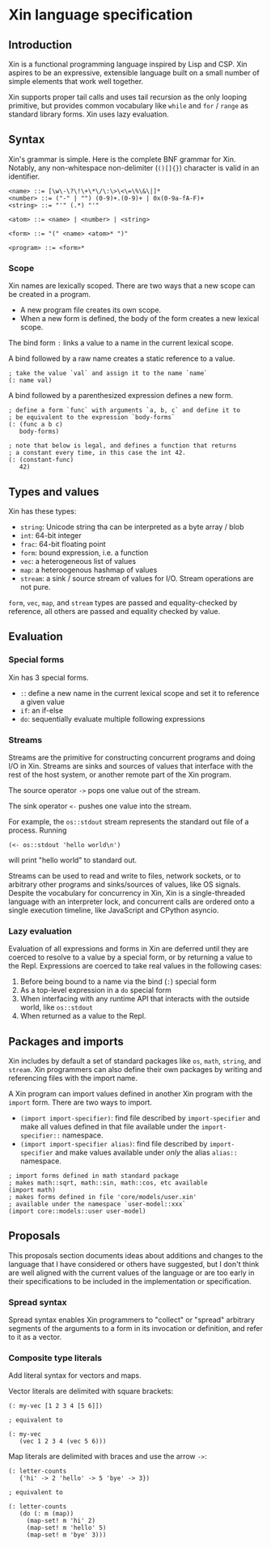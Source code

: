 # Xin language specification

## Introduction

Xin is a functional programming language inspired by Lisp and CSP. Xin aspires to be an expressive, extensible language built on a small number of simple elements that work well together.

Xin supports proper tail calls and uses tail recursion as the only looping primitive, but provides common vocabulary like `while` and `for` / `range` as standard library forms. Xin uses lazy evaluation.

## Syntax

Xin's grammar is simple. Here is the complete BNF grammar for Xin. Notably, any non-whitespace non-delimiter (`()[]{}`) character is valid in an identifier.

```
<name> ::= [\w\-\?\!\+\*\/\:\>\<\=\%\&\|]*
<number> ::= ("-" | "") (0-9)+.(0-9)+ | 0x(0-9a-fA-F)+
<string> ::= "'" (.*) "'"

<atom> ::= <name> | <number> | <string>

<form> ::= "(" <name> <atom>* ")"

<program> ::= <form>*
```

### Scope

Xin names are lexically scoped. There are two ways that a new scope can be created in a program.

- A new program file creates its own scope.
- When a new form is defined, the body of the form creates a new lexical scope.

The bind form `:` links a value to a name in the current lexical scope.

A bind followed by a raw name creates a static reference to a value.

```
; take the value `val` and assign it to the name `name`
(: name val)
```

A bind followed by a parenthesized expression defines a new form.

```
; define a form `func` with arguments `a, b, c` and define it to
; be equivalent to the expression `body-forms`
(: (func a b c)
   body-forms)

; note that below is legal, and defines a function that returns
; a constant every time, in this case the int 42.
(: (constant-func)
   42)
```

## Types and values

Xin has these types:

- `string`: Unicode string tha can be interpreted as a byte array / blob
- `int`: 64-bit integer
- `frac`: 64-bit floating point
- `form`: bound expression, i.e. a function
- `vec`: a heterogeneous list of values
- `map`: a heteroogenous hashmap of values
- `stream`: a sink / source stream of values for I/O. Stream operations are not pure.

`form`, `vec`, `map`, and `stream` types are passed and equality-checked by reference, all others are passed and equality checked by value.

## Evaluation

### Special forms

Xin has 3 special forms.

- `:`: define a new name in the current lexical scope and set it to reference a given value
- `if`: an if-else
- `do`: sequentially evaluate multiple following expressions

### Streams

Streams are the primitive for constructing concurrent programs and doing I/O in Xin. Streams are sinks and sources of values that interface with the rest of the host system, or another remote part of the Xin program.

The source operator `->` pops one value out of the stream.

The sink operator `<-` pushes one value into the stream.

For example, the `os::stdout` stream represents the standard out file of a process. Running

```
(<- os::stdout 'hello world\n')
```

will print "hello world" to standard out.

Streams can be used to read and write to files, network sockets, or to arbitrary other programs and sinks/sources of values, like OS signals. Despite the vocabulary for concurrency in Xin, Xin is a single-threaded language with an interpreter lock, and concurrent calls are ordered onto a single execution timeline, like JavaScript and CPython asyncio.

### Lazy evaluation

Evaluation of all expressions and forms in Xin are deferred until they are coerced to resolve to a value by a special form, or by returning a value to the Repl. Expressions are coerced to take real values in the following cases:

1. Before being bound to a name via the bind (`:`) special form
2. As a top-level expression in a `do` special form
3. When interfacing with any runtime API that interacts with the outside world, like `os::stdout`
4. When returned as a value to the Repl.

## Packages and imports

Xin includes by default a set of standard packages like `os`, `math`, `string`, and `stream`. Xin programmers can also define their own packages by writing and referencing files with the import name.

A Xin program can import values defined in another Xin program with the `import` form. There are two ways to import.

- `(import import-specifier)`: find file described by `import-specifier` and make all values defined in that file available under the `import-specifier::` namespace.
- `(import import-specifier alias)`: find file described by `import-specifier` and make values available under _only_ the alias `alias::` namespace.

```
; import forms defined in math standard package
; makes math::sqrt, math::sin, math::cos, etc available
(import math)
; makes forms defined in file 'core/models/user.xin'
; available under the namespace `user-model::xxx`
(import core::models::user user-model)
```
## Proposals

This proposals section documents ideas about additions and changes to the language that I have considered or others have suggested, but I don't think are well aligned with the current values of the language or are too early in their specifications to be included in the implementation or specification.

### Spread syntax

Spread syntax enables Xin programmers to "collect" or "spread" arbitrary segments of the arguments to a form in its invocation or definition, and refer to it as a vector.

### Composite type literals

Add literal syntax for vectors and maps.

Vector literals are delimited with square brackets:

```
(: my-vec [1 2 3 4 [5 6]])

; equivalent to

(: my-vec
   (vec 1 2 3 4 (vec 5 6)))
```

Map literals are delimited with braces and use the arrow `->`:

```
(: letter-counts
   {'hi' -> 2 'hello' -> 5 'bye' -> 3})

; equivalent to

(: letter-counts
   (do (: m (map))
     (map-set! m 'hi' 2)
     (map-set! m 'hello' 5)
     (map-set! m 'bye' 3)))
```

